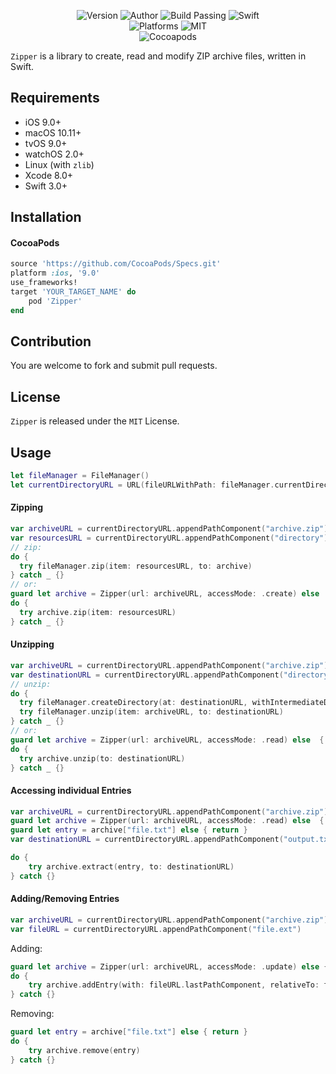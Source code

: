 <p align="center">
  <img alt="Version" src="https://img.shields.io/badge/version-1.0.1-brightgreen.svg">
  <img alt="Author" src="https://img.shields.io/badge/author-Meniny-blue.svg">
  <img alt="Build Passing" src="https://img.shields.io/badge/build-passing-brightgreen.svg">
  <img alt="Swift" src="https://img.shields.io/badge/swift-3.0%2B-orange.svg">
  <br/>
  <img alt="Platforms" src="https://img.shields.io/badge/platform-macOS%20%7C%20iOS%20%7C%20watchOS%20%7C%20tvOS-lightgrey.svg">
  <img alt="MIT" src="https://img.shields.io/badge/license-MIT-blue.svg">
  <br/>
  <img alt="Cocoapods" src="https://img.shields.io/badge/cocoapods-compatible-brightgreen.svg">
</p>

`Zipper` is a library to create, read and modify ZIP archive files, written in Swift.

## Requirements

- iOS 9.0+
- macOS 10.11+
- tvOS 9.0+
- watchOS 2.0+
- Linux (with `zlib`)
- Xcode 8.0+
- Swift 3.0+

## Installation

#### CocoaPods

```ruby
source 'https://github.com/CocoaPods/Specs.git'
platform :ios, '9.0'
use_frameworks!
target 'YOUR_TARGET_NAME' do
    pod 'Zipper'
end
```

## Contribution

You are welcome to fork and submit pull requests.

## License

`Zipper` is released under the `MIT` License.

## Usage

```swift
let fileManager = FileManager()
let currentDirectoryURL = URL(fileURLWithPath: fileManager.currentDirectoryPath)
```

#### Zipping

```swift
var archiveURL = currentDirectoryURL.appendPathComponent("archive.zip")
var resourcesURL = currentDirectoryURL.appendPathComponent("directory")
// zip:
do {
  try fileManager.zip(item: resourcesURL, to: archive)
} catch _ {}
// or:
guard let archive = Zipper(url: archiveURL, accessMode: .create) else  { return }
do {
  try archive.zip(item: resourcesURL)
} catch _ {}
```

#### Unzipping

```swift
var archiveURL = currentDirectoryURL.appendPathComponent("archive.zip")
var destinationURL = currentDirectoryURL.appendPathComponent("directory")
// unzip:
do {
  try fileManager.createDirectory(at: destinationURL, withIntermediateDirectories: true, attributes: nil)
  try fileManager.unzip(item: archiveURL, to: destinationURL)
} catch _ {}
// or:
guard let archive = Zipper(url: archiveURL, accessMode: .read) else  { return }
do {
  try archive.unzip(to: destinationURL)
} catch _ {}
```

#### Accessing individual Entries

```swift
var archiveURL = currentDirectoryURL.appendPathComponent("archive.zip")
guard let archive = Zipper(url: archiveURL, accessMode: .read) else  { return }
guard let entry = archive["file.txt"] else { return }
var destinationURL = currentDirectoryURL.appendPathComponent("output.txt")

do {
    try archive.extract(entry, to: destinationURL)
} catch {}
```

#### Adding/Removing Entries

```swift
var archiveURL = currentDirectoryURL.appendPathComponent("archive.zip")
var fileURL = currentDirectoryURL.appendPathComponent("file.ext")
```

Adding:

``` swift
guard let archive = Zipper(url: archiveURL, accessMode: .update) else { return }
do {
    try archive.addEntry(with: fileURL.lastPathComponent, relativeTo: fileURL.deletingLastPathComponent())
} catch {}
```

Removing:

```swift
guard let entry = archive["file.txt"] else { return }
do {
    try archive.remove(entry)
} catch {}
```
